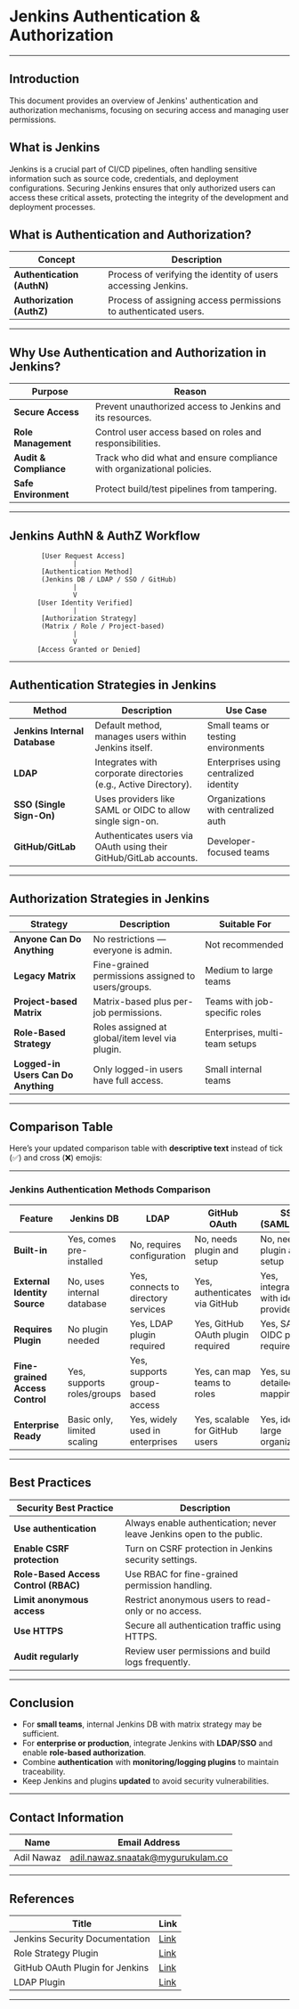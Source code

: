 #  Jenkins Authentication & Authorization

---

##  Introduction

This document provides an overview of Jenkins' authentication and authorization mechanisms, focusing on securing access and managing user permissions.

## What is Jenkins

Jenkins is a crucial part of CI/CD pipelines, often handling sensitive information such as source code, credentials, and deployment configurations. Securing Jenkins ensures that only authorized users can access these critical assets, protecting the integrity of the development and deployment processes.


##  What is Authentication and Authorization?

| Concept         | Description                                                                 |
|-----------------|-----------------------------------------------------------------------------|
| **Authentication (AuthN)** | Process of verifying the identity of users accessing Jenkins.           |
| **Authorization (AuthZ)** | Process of assigning access permissions to authenticated users.        |

---

##  Why Use Authentication and Authorization in Jenkins?

| Purpose                      | Reason                                                                 |
|------------------------------|------------------------------------------------------------------------|
|  **Secure Access**             | Prevent unauthorized access to Jenkins and its resources.              |
|  **Role Management**           | Control user access based on roles and responsibilities.               |
|  **Audit & Compliance**        | Track who did what and ensure compliance with organizational policies. |
|  **Safe Environment**           | Protect build/test pipelines from tampering.                           |

---

##  Jenkins AuthN & AuthZ Workflow

```plaintext
        [User Request Access]
                |
        [Authentication Method]
        (Jenkins DB / LDAP / SSO / GitHub)
                |
                V
       [User Identity Verified]
                |
        [Authorization Strategy]
        (Matrix / Role / Project-based)
                |
                V
       [Access Granted or Denied]
```

---

##  Authentication Strategies in Jenkins

| Method            | Description                                                  | Use Case                                |
|------------------|--------------------------------------------------------------|-----------------------------------------|
| **Jenkins Internal Database** | Default method, manages users within Jenkins itself.     | Small teams or testing environments     |
| **LDAP**          | Integrates with corporate directories (e.g., Active Directory).| Enterprises using centralized identity  |
| **SSO (Single Sign-On)** | Uses providers like SAML or OIDC to allow single sign-on. | Organizations with centralized auth     |
| **GitHub/GitLab** | Authenticates users via OAuth using their GitHub/GitLab accounts. | Developer-focused teams                 |

---

##  Authorization Strategies in Jenkins

| Strategy               | Description                                                             | Suitable For                  |
|------------------------|-------------------------------------------------------------------------|-------------------------------|
| **Anyone Can Do Anything** | No restrictions — everyone is admin.                                    | Not recommended               |
| **Legacy Matrix**         | Fine-grained permissions assigned to users/groups.                    | Medium to large teams         |
| **Project-based Matrix**  | Matrix-based plus per-job permissions.                                | Teams with job-specific roles |
| **Role-Based Strategy**   | Roles assigned at global/item level via plugin.                       | Enterprises, multi-team setups|
| **Logged-in Users Can Do Anything** | Only logged-in users have full access.                          | Small internal teams          |

---

##  Comparison Table
Here’s your updated comparison table with **descriptive text** instead of tick (✅) and cross (❌) emojis:

---

###  Jenkins Authentication Methods Comparison

| Feature                        | Jenkins DB                  | LDAP                                | GitHub OAuth                         | SSO (SAML/OIDC)                      |
|-------------------------------|-----------------------------|--------------------------------------|--------------------------------------|--------------------------------------|
| **Built-in**                  | Yes, comes pre-installed    | No, requires configuration           | No, needs plugin and setup           | No, needs plugin and setup           |
| **External Identity Source**  | No, uses internal database  | Yes, connects to directory services | Yes, authenticates via GitHub        | Yes, integrates with identity providers |
| **Requires Plugin**           | No plugin needed            | Yes, LDAP plugin required            | Yes, GitHub OAuth plugin required    | Yes, SAML or OIDC plugin required    |
| **Fine-grained Access Control** | Yes, supports roles/groups | Yes, supports group-based access     | Yes, can map teams to roles          | Yes, supports detailed role mapping  |
| **Enterprise Ready**          | Basic only, limited scaling | Yes, widely used in enterprises      | Yes, scalable for GitHub users       | Yes, ideal for large organizations   |

---



##  Best Practices

| Security Best Practice               | Description                                                           |
| ------------------------------------ | --------------------------------------------------------------------- |
| **Use authentication**               | Always enable authentication; never leave Jenkins open to the public. |
| **Enable CSRF protection**           | Turn on CSRF protection in Jenkins security settings.                 |
| **Role-Based Access Control (RBAC)** | Use RBAC for fine-grained permission handling.                        |
| **Limit anonymous access**           | Restrict anonymous users to read-only or no access.                   |
| **Use HTTPS**                        | Secure all authentication traffic using HTTPS.                        |
| **Audit regularly**                  | Review user permissions and build logs frequently.                    |

---

## Conclusion

- For **small teams**, internal Jenkins DB with matrix strategy may be sufficient.
- For **enterprise or production**, integrate Jenkins with **LDAP/SSO** and enable **role-based authorization**.
- Combine **authentication** with **monitoring/logging plugins** to maintain traceability.
- Keep Jenkins and plugins **updated** to avoid security vulnerabilities.

---

##  Contact Information

| Name         | Email Address                          |
|--------------|----------------------------------------|
| Adil Nawaz   | adil.nawaz.snaatak@mygurukulam.co      |

---

##  References

| Title                              | Link                                                                 |
|------------------------------------|----------------------------------------------------------------------|
| Jenkins Security Documentation     | [Link](https://www.jenkins.io/doc/book/security/)                   |
| Role Strategy Plugin               | [Link](https://plugins.jenkins.io/role-strategy/)                            |
| GitHub OAuth Plugin for Jenkins    | [Link](https://plugins.jenkins.io/github-oauth/)                             |
| LDAP Plugin                        | [Link](https://plugins.jenkins.io/ldap/)                                    |

---

